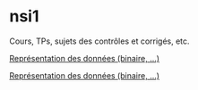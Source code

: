 # nsi1
Cours, TPs, sujets des contrôles et corrigés, etc.

[Représentation des données (binaire, ...)](https://github.com/piphi2/nsi1/tree/main/Repr%C3%A9sentation%20des%20donn%C3%A9es)  

[Représentation des données (binaire, ...)](https://github.com/piphi2/nsi1/tree/main/Repr%C3%A9sentation%20des%20donn%C3%A9es#readme) 
